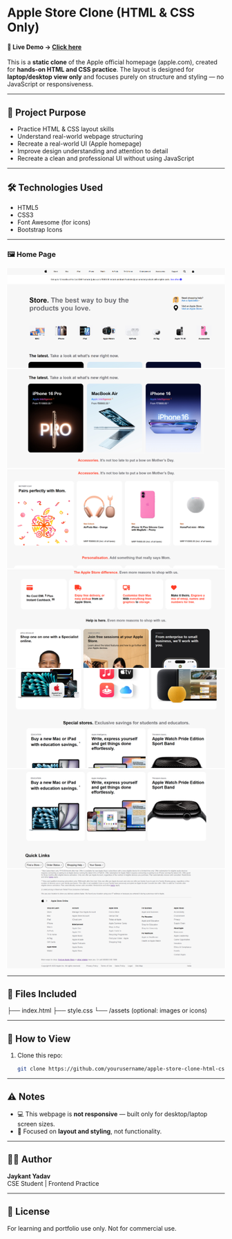 # Apple Store Clone (HTML & CSS Only) 
#### 🔗 Live Demo -> [Click here](https://yourusername.github.io/apple-store-clone-html-css/)


This is a **static clone** of the Apple official homepage (apple.com), created for **hands-on HTML and CSS practice**. The layout is designed for **laptop/desktop view only** and focuses purely on structure and styling — no JavaScript or responsiveness.

---

## 📌 Project Purpose

- Practice HTML & CSS layout skills
- Understand real-world webpage structuring
- Recreate a real-world UI (Apple homepage) 
- Improve design understanding and attention to detail
- Recreate a clean and professional UI without using JavaScript

---

## 🛠️ Technologies Used

- HTML5  
- CSS3  
- Font Awesome (for icons)  
- Bootstrap Icons

---

### 🖼️ Home Page

![Apple Store Clone Screenshot](./assets/apple-store-page.png)
![Apple Store Clone Screenshot](./assets/apple-store-page2.png)
![Apple Store Clone Screenshot](./assets/apple-store-page3.png)
![Apple Store Clone Screenshot](./assets/apple-store-page4.png)
![Apple Store Clone Screenshot](./assets/apple-store-page5.png)
![Apple Store Clone Screenshot](./assets/apple-store-page6.png)
![Apple Store Clone Screenshot](./assets/apple-store-page7.png)

---

## 📂 Files Included

├── index.html
├── style.css
└── /assets (optional: images or icons)

---

## 🚀 How to View

1. Clone this repo:
   ```bash
   git clone https://github.com/yourusername/apple-store-clone-html-css.git


---

## ⚠️ Notes

- 💻 This webpage is **not responsive** — built only for desktop/laptop screen sizes.
- 🎯 Focused on **layout and styling**, not functionality.

---

## 🙋‍♂️ Author

**Jaykant Yadav**  
CSE Student | Frontend Practice

---

## 📝 License

For learning and portfolio use only. Not for commercial use.
